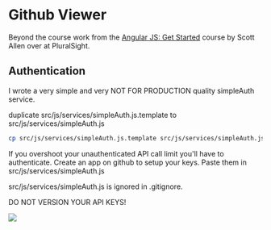 # Github Viewer

Beyond the course work from the [Angular JS: Get Started](http://www.pluralsight.com/courses/angularjs-get-started) course by Scott Allen over at PluralSight.

## Authentication
I wrote a very simple and very NOT FOR PRODUCTION quality simpleAuth service.

duplicate src/js/services/simpleAuth.js.template to src/js/services/simpleAuth.js
```bash
cp src/js/services/simpleAuth.js.template src/js/services/simpleAuth.js
```

If you overshoot your unauthenticated API call limit you'll have to authenticate.
Create an app on github to setup your keys. Paste them in src/js/services/simpleAuth.js

src/js/services/simpleAuth.js is ignored in .gitignore.

DO NOT VERSION YOUR API KEYS!

![](http://www.quickmeme.com/img/65/65eed5fd6adc52ed940f76b91d507693b43aecb09b6133e0b7e3f01947e5144a.jpg)